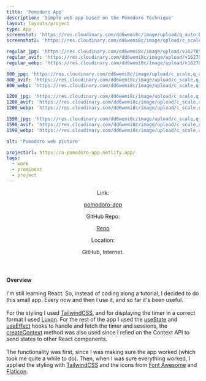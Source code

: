 ```yaml
---
title: 'Pomodoro App'
description: 'Simple web app based on the Pomodoro Technique'
layout: layouts/project
type: App
screenshot: 'https://res.cloudinary.com/dd6wemi8c/image/upload/q_auto:best/v1618580735/portfolio/pomodoro-screens_zcks7y.png'
screenshot2: 'https://res.cloudinary.com/dd6wemi8c/image/upload/c_scale,q_auto:eco,w_1140/v1618251119/portfolio/pomodoro-desktop_mdtwhn.webp'

regular_jpg: 'https://res.cloudinary.com/dd6wemi8c/image/upload/v1627057982/portfolio/pomodoro_wtmox3.jpg'
regular_avif: 'https://res.cloudinary.com/dd6wemi8c/image/upload/v1627057982/portfolio/pomodoro_wtmox3.avif'
regular_webp: 'https://res.cloudinary.com/dd6wemi8c/image/upload/v1627057982/portfolio/pomodoro_wtmox3.webp'

800_jpg: 'https://res.cloudinary.com/dd6wemi8c/image/upload/c_scale,q_auto:low,w_800/v1627057982/portfolio/pomodoro_wtmox3.jpg'
800_avif: 'https://res.cloudinary.com/dd6wemi8c/image/upload/c_scale,q_auto:low,w_800/v1627057982/portfolio/pomodoro_wtmox3.avif'
800_webp: 'https://res.cloudinary.com/dd6wemi8c/image/upload/c_scale,q_auto:low,w_800/v1627057982/portfolio/pomodoro_wtmox3.webp'

1200_jpg: 'https://res.cloudinary.com/dd6wemi8c/image/upload/c_scale,q_auto:eco,w_1200/v1627057982/portfolio/pomodoro_wtmox3.jpg'
1200_avif: 'https://res.cloudinary.com/dd6wemi8c/image/upload/c_scale,q_auto:eco,w_1200/v1627057982/portfolio/pomodoro_wtmox3.avif'
1200_webp: 'https://res.cloudinary.com/dd6wemi8c/image/upload/c_scale,q_auto:eco,w_1200/v1627057982/portfolio/pomodoro_wtmox3.webp'

1598_jpg: 'https://res.cloudinary.com/dd6wemi8c/image/upload/c_scale,q_auto:good,w_1598/v1627057982/portfolio/pomodoro_wtmox3.jpg'
1598_avif: 'https://res.cloudinary.com/dd6wemi8c/image/upload/c_scale,q_auto:good,w_1598/v1627057982/portfolio/pomodoro_wtmox3.avif'
1598_webp: 'https://res.cloudinary.com/dd6wemi8c/image/upload/c_scale,q_auto:good,w_1598/v1627057982/portfolio/pomodoro_wtmox3.webp'

alt: 'Pomodoro web picture'

projectUrl: https://a-pomodoro-app.netlify.app/
tags:
  - work
  - prominent
  - project
---
```


<header class="project-info">
  <div class="project-link">
    <p>Link:</p>
    <a href="https://a-pomodoro-app.netlify.app/">pomodoro-app</a>
  </div>
  <div class="project-repo">
    <p>GitHub Repo:</p>
    <a href="https://github.com/rafacalvodev/pomodoro-app" target="_blank" rel="noopener noreferrer">Repo</a>
  </div>
  <div class="project-location">
    <p>Location:</p>
    <p>GitHub, Internet.</p>
  </div>
</header>

#### Overview

I'm still learning React. So, instead of coding along a tutorial, I decided to do this small app. Every now and then I use it, and so far it's been useful.
\
\
For the styling I used [TailwindCSS](https://tailwindcss.com/), and for displaying the timer in a correct format I used [Luxon](https://moment.github.io/luxon/). For the rest of the app I used the [useState](https://reactjs.org/docs/hooks-state.html) and [useEffect](https://reactjs.org/docs/hooks-effect.html) hooks to handle and fetch the timer and sessions, the [createContext](https://reactjs.org/docs/context.html) method was also used since I relied on the Context API to send states to other React components.
\
\
The functionality was first, since I was making sure the app worked (which took me quite a while to do). Then, when I was sure everything worked, I applied the styling with [TailwindCSS](https://tailwindcss.com/) and the icons from [Font Awesome](https://fontawesome.com/) and [Flaticon](https://www.flaticon.com/).
